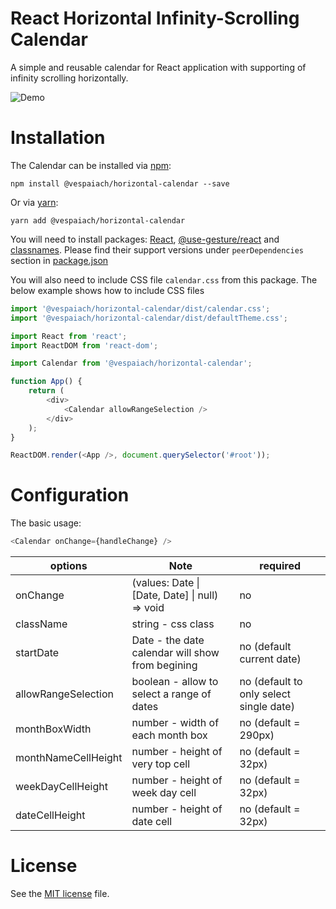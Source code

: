 # React Horizontal Infinity-Scrolling Calendar

A simple and reusable calendar for React application with supporting of infinity scrolling horizontally.

![Demo](https://raw.githubusercontent.com/vespaiach/react-horizontal-calendar/main/view.gif)

# Installation

The Calendar can be installed via [npm](https://github.com/npm/cli):

```
npm install @vespaiach/horizontal-calendar --save
```

Or via [yarn](https://github.com/yarnpkg/yarn):

```
yarn add @vespaiach/horizontal-calendar
```

You will need to install packages: [React](https://github.com/facebook/react), [@use-gesture/react](https://github.com/pmndrs/use-gesture) and [classnames](https://github.com/JedWatson/classnames). Please find their support versions under `peerDependencies` section in [package.json](https://github.com/vespaiach/react-horizontal-calendar/blob/main/package.json)

You will also need to include CSS file `calendar.css` from this package. The below example shows how to include CSS files

```js
import '@vespaiach/horizontal-calendar/dist/calendar.css';
import '@vespaiach/horizontal-calendar/dist/defaultTheme.css';

import React from 'react';
import ReactDOM from 'react-dom';

import Calendar from '@vespaiach/horizontal-calendar';

function App() {
    return (
        <div>
            <Calendar allowRangeSelection />
        </div>
    );
}

ReactDOM.render(<App />, document.querySelector('#root'));
```

# Configuration

The basic usage:

```js
<Calendar onChange={handleChange} />
```

| options             | Note                                             | required                                |
| ------------------- | ------------------------------------------------ | --------------------------------------- |
| onChange            | (values: Date \| [Date, Date] \| null) => void   | no                                      |
| className           | string - css class                               | no                                      |
| startDate           | Date - the date calendar will show from begining | no (default current date)               |
| allowRangeSelection | boolean - allow to select a range of dates       | no (default to only select single date) |
| monthBoxWidth       | number - width of each month box                 | no (default = 290px)                    |
| monthNameCellHeight | number - height of very top cell                 | no (default = 32px)                     |
| weekDayCellHeight   | number - height of week day cell                 | no (default = 32px)                     |
| dateCellHeight      | number - height of date cell                     | no (default = 32px)                     |

# License

See the [MIT license](https://github.com/vespaiach/react-horizontal-calendar/blob/main/LICENSE) file.
